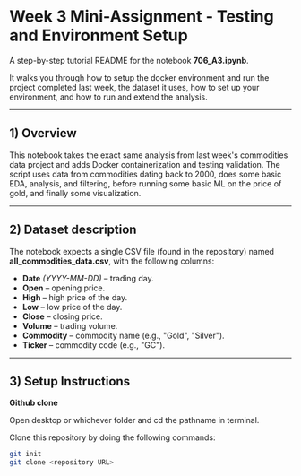# Week 3 Mini-Assignment - Testing and Environment Setup

A step-by-step tutorial README for the notebook **706_A3.ipynb**.

It walks you through how to setup the docker environment and run the project completed last week, the dataset it uses, how to set up your environment, and how to run and extend the analysis.

---

## 1) Overview

This notebook takes the exact same analysis from last week's commodities data project and adds Docker containerization and testing validation. The script uses data from commodities dating back to 2000, does some basic EDA, analysis, and filtering, before running some basic ML on the price of gold, and finally some visualization.

---

## 2) Dataset description

The notebook expects a single CSV file (found in the repository) named **all_commodities_data.csv**, with the following columns:

- **Date** *(YYYY-MM-DD)* – trading day.
- **Open** – opening price.
- **High** – high price of the day.
- **Low** – low price of the day.
- **Close** – closing price.
- **Volume** – trading volume.
- **Commodity** – commodity name (e.g., "Gold", "Silver").
- **Ticker** – commodity code (e.g., "GC").

---

## 3) Setup Instructions

**Github clone**

Open desktop or whichever folder and cd the pathname in terminal.

Clone this repository by doing the following commands:
```bash
git init
git clone <repository URL>
